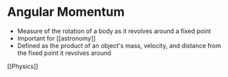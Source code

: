 # Angular Momentum

- Measure of the rotation of a body as it revolves around a fixed point
- Important for [[astronomy]]
- Defined as the product of an object's mass, velocity, and distance from the fixed point it revolves around

[[Physics]]

